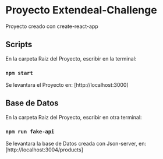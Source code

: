 # Proyecto Extendeal-Challenge

Proyecto creado con create-react-app

## Scripts

En la carpeta Raiz del Proyecto, escribir en la terminal:

### `npm start`

Se levantara el Proyecto en: [http://localhost:3000]

## Base de Datos

En la carpeta Raiz del Proyecto, escribir en otra terminal:

### `npm run fake-api`

Se levantara la base de Datos creada con Json-server,
en: [http://localhost:3004/products]
